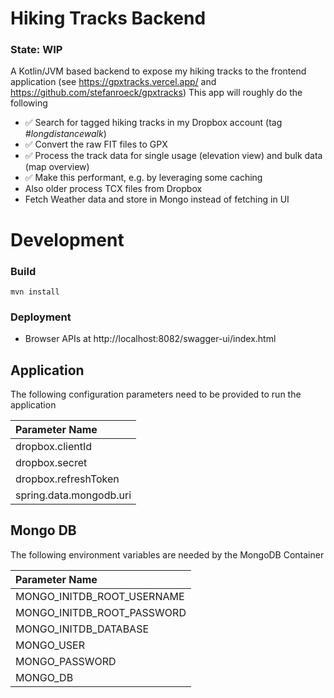 # Hiking Tracks Backend

### State: WIP

A Kotlin/JVM based backend to expose my hiking tracks to the frontend application (see https://gpxtracks.vercel.app/
and https://github.com/stefanroeck/gpxtracks)
This app will roughly do the following

- :white_check_mark: Search for tagged hiking tracks in my Dropbox account (tag *#longdistancewalk*)
- :white_check_mark: Convert the raw FIT files to GPX
- :white_check_mark: Process the track data for single usage (elevation view) and bulk data (map overview)
- :white_check_mark: Make this performant, e.g. by leveraging some caching
- Also older process TCX files from Dropbox
- Fetch Weather data and store in Mongo instead of fetching in UI

# Development

### Build

`mvn install`

### Deployment

- Browser APIs at http://localhost:8082/swagger-ui/index.html

## Application

The following configuration parameters need to be provided to run the application

| Parameter Name          |
|:------------------------|
| dropbox.clientId        |
| dropbox.secret          |
| dropbox.refreshToken    |
| spring.data.mongodb.uri |

## Mongo DB

The following environment variables are needed by the MongoDB Container

| Parameter Name             |
|:---------------------------|
| MONGO_INITDB_ROOT_USERNAME |
| MONGO_INITDB_ROOT_PASSWORD |
| MONGO_INITDB_DATABASE      |
| MONGO_USER                 |
| MONGO_PASSWORD             |
| MONGO_DB                   |
